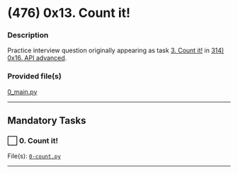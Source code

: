 # (476) 0x13. Count it!

### Description
Practice interview question originally appearing as task [3. Count it!](https://github.com/allelomorph/holberton-system_engineering-devops/blob/master/0x16-api_advanced/100-count.py) in [314) 0x16. API advanced](https://github.com/allelomorph/holberton-system_engineering-devops/tree/master/0x16-api_advanced).

### Provided file(s)
[0_main.py](./0_main.py)

---

## Mandatory Tasks

### :white_large_square: 0. Count it!
File(s): [`0-count.py`](./0-count.py)

---